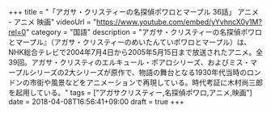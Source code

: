 +++
title =  "「アガサ・クリスティーの名探偵ポワロとマープル 36話」 アニメ - アニメ 映画"
videoUrl = "https://www.youtube.com/embed/yYvhncX0y1M?rel=0"
category = "国語"
description = "アガサ・クリスティーの名探偵ポワロとマープル』（アガサ・クリスティーのめいたんていポワロとマープル）は、NHK総合テレビで2004年7月4日から2005年5月15日まで放送されたアニメ。全39回。アガサ・クリスティのエルキュール・ポアロシリーズ、およびミス・マープルシリーズの2大シリーズが原作で、物語の舞台となる1930年代当時のロンドンの市街や風景などをアニメーションで再現している。時代考証に木村尚三郎を起用している。"
tags = ["アガサクリスティー,名探偵ポワロ,アニメ,映画"]
date = 2018-04-08T16:56:41+09:00
draft = true
+++

